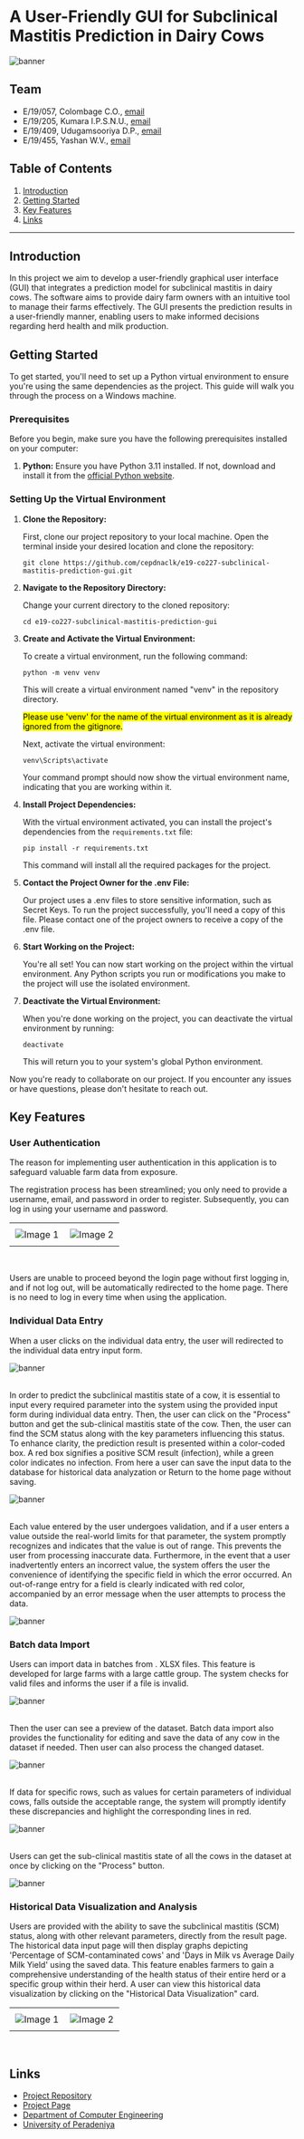 # A User-Friendly GUI for Subclinical Mastitis Prediction in Dairy Cows

<!-- 
This is a sample image, to show how to add images to your page. To learn more options, please refer [this](https://projects.ce.pdn.ac.lk/docs/faq/how-to-add-an-image/)

 -->
![banner](./docs/images/banner.png)

## Team
-  E/19/057, Colombage C.O., [email](mailto:e19057@eng.pdn.ac.lk)
-  E/19/205, Kumara I.P.S.N.U., [email](mailto:e19205@eng.pdn.ac.lk)
-  E/19/409, Udugamsooriya D.P., [email](mailto:e19409@eng.pdn.ac.lk)
-  E/19/455, Yashan W.V., [email](mailto:e19455@eng.pdn.ac.lk)

## Table of Contents
1. [Introduction](#introduction)
2. [Getting Started](#getting-started)
3. [Key Features](#key-features)
4. [Links](#links)

---

## Introduction

In this project we aim to develop a user-friendly graphical user interface (GUI) that integrates a prediction model for subclinical mastitis in dairy cows. The software aims to provide dairy farm owners with an intuitive tool to manage their farms effectively. The GUI presents the prediction results in a user-friendly manner, enabling users to make informed decisions regarding herd health and milk production.

## Getting Started

To get started, you'll need to set up a Python virtual environment to ensure you're using the same dependencies as the project. This guide will walk you through the process on a Windows machine.

### Prerequisites

Before you begin, make sure you have the following prerequisites installed on your computer:

1. **Python:** Ensure you have Python 3.11 installed. If not, download and install it from the [official Python website](https://www.python.org/downloads/windows/).

### Setting Up the Virtual Environment

1. **Clone the Repository:**

   First, clone our project repository to your local machine. Open the terminal inside your desired location and clone the repository:

   ```shell
   git clone https://github.com/cepdnaclk/e19-co227-subclinical-mastitis-prediction-gui.git
   ```

2. **Navigate to the Repository Directory:**

   Change your current directory to the cloned repository:

   ```shell
   cd e19-co227-subclinical-mastitis-prediction-gui
   ```

3. **Create and Activate the Virtual Environment:**

   
   To create a virtual environment, run the following command:

   ```shell
   python -m venv venv
   ```

   This will create a virtual environment named "venv" in the repository directory.

   <mark>Please use 'venv' for the name of the virtual environment as it is already ignored from the gitignore.</mark>

   Next, activate the virtual environment:

   ```shell
   venv\Scripts\activate
   ```

   Your command prompt should now show the virtual environment name, indicating that you are working within it.

4. **Install Project Dependencies:**

   With the virtual environment activated, you can install the project's dependencies from the `requirements.txt` file:

   ```shell
   pip install -r requirements.txt
   ```

   This command will install all the required packages for the project.

5. **Contact the Project Owner for the .env File:**

   Our project uses a .env files to store sensitive information, such as Secret Keys. To run the project successfully, you'll need a copy of this file. Please contact one of the project owners to receive a copy of the .env file.

6. **Start Working on the Project:**

   You're all set! You can now start working on the project within the virtual environment. Any Python scripts you run or modifications you make to the project will use the isolated environment.

7. **Deactivate the Virtual Environment:**

   When you're done working on the project, you can deactivate the virtual environment by running:

   ```shell
   deactivate
   ```

   This will return you to your system's global Python environment.

Now you're ready to collaborate on our project. If you encounter any issues or have questions, please don't hesitate to reach out.

## Key Features

### User Authentication

The reason for implementing user authentication in this application is to safeguard valuable farm data from exposure.

The registration process has been streamlined; you only need to provide a username, email, and password in order to register. Subsequently, you can log in using your username and password.

<!-- two side by side images of register and login forms -->
<table>
  <tr>
    <td style="padding: 10px;"><img src="./docs/images/register.png" alt="Image 1"></td>
    <td style="padding: 10px;"><img src="./docs/images/login.png" alt="Image 2"></td>
  </tr>
</table> <br>

Users are unable to proceed beyond the login page without first logging in, and if not log out, will be automatically redirected to the home page. There is no need to log in every time when using the application.

### Individual Data Entry

When a user clicks on the individual data entry, the user will redirected to the individual data entry input form.

<!-- An image of individual data entry form-->
![banner](./docs/images/inputform.png) 

<br> In order to predict the subclinical mastitis state of a cow, it is essential to input every required parameter into the system using the provided input form during individual data entry. Then, the user can click on the "Process" button and get the sub-clinical mastitis state of the cow. Then, the user can find the SCM status along with the key parameters influencing this status. To enhance clarity, the prediction result is presented within a color-coded box. A red box signifies a positive SCM result (infection), while a green color indicates no infection. From here a user can save the input data to the database for historical data analyzation or Return to the home page without saving.

<!-- An image of prediction result sheet-->
![banner](./docs/images/result.png) 

<br> Each value entered by the user undergoes validation, and if a user enters a value outside the real-world limits for that parameter, the system promptly recognizes and indicates that the value is out of range. This prevents the user from processing inaccurate data. Furthermore, in the event that a user inadvertently enters an incorrect value, the system offers the user the convenience of identifying the specific field in which the error occurred. An out-of-range entry for a field is clearly indicated with red color, accompanied by an error message when the user attempts to process the data.

<!-- An image of error occured data entry form -->
![banner](./docs/images/inputformwitherror.png) 

### Batch data Import

Users can import data in batches from . XLSX files. This feature is developed for large farms with a large cattle group. The system checks for valid files and informs the user if a file is invalid. 

<!-- An image of batch data import page -->
![banner](./docs/images/batchdataimport.png) 

<br> Then the user can see a preview of the dataset. Batch data import also provides the functionality for editing and save the data of any cow in the dataset if needed. Then user can also process the changed dataset.

<!-- An image of preview -->
![banner](./docs/images/preview.png) 

<br> If data for specific rows, such as values for certain parameters of individual cows, falls outside the acceptable range, the system will promptly identify these discrepancies and highlight the corresponding lines in red.

<!-- An image of preview with out of range values -->
![banner](./docs/images/previewwitherror.png) 

<br> Users can get the sub-clinical mastitis state of all the cows in the dataset at once by clicking on the "Process" button.

<!-- Image of batch process result -->
![banner](./docs/images/batchresult.png) 

### Historical Data Visualization and Analysis

Users are provided with the ability to save the subclinical mastitis (SCM) status, along with other relevant parameters, directly from the result page. The historical data input page will then display graphs depicting 'Percentage of SCM-contaminated cows' and 'Days in Milk vs Average Daily Milk Yield' using the saved data. This feature enables farmers to gain a comprehensive understanding of the health status of their entire herd or a specific group within their herd. A user can view this historical data visualization by clicking on the "Historical Data Visualization" card.

<!-- two side by side images of historical data visualization -->
<table>
  <tr>
    <td style="padding: 10px;"><img src="./docs/images/graph1.png" alt="Image 1"></td>
    <td style="padding: 10px;"><img src="./docs/images/graph2.png" alt="Image 2"></td>
  </tr>
</table> <br>

## Links

- [Project Repository](https://github.com/cepdnaclk/e19-co227-subclinical-mastitis-prediction-gui)
- [Project Page](https://cepdnaclk.github.io/e19-co227-subclinical-mastitis-prediction-gui)
- [Department of Computer Engineering](http://www.ce.pdn.ac.lk/)
- [University of Peradeniya](https://eng.pdn.ac.lk/)
